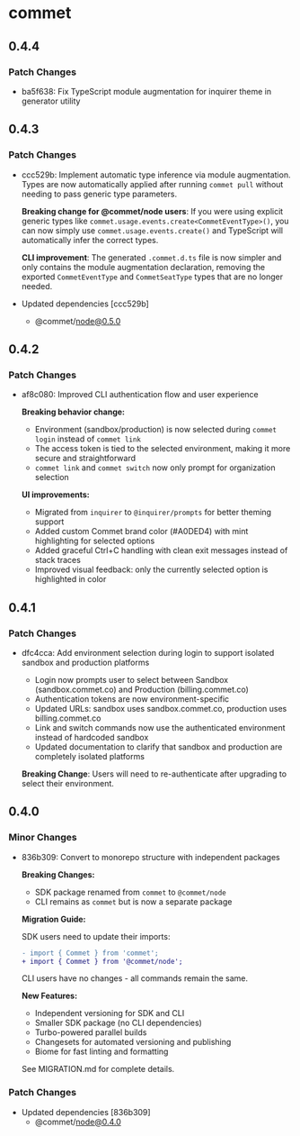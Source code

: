 # commet

## 0.4.4

### Patch Changes

- ba5f638: Fix TypeScript module augmentation for inquirer theme in generator utility

## 0.4.3

### Patch Changes

- ccc529b: Implement automatic type inference via module augmentation. Types are now automatically applied after running `commet pull` without needing to pass generic type parameters.

  **Breaking change for @commet/node users**: If you were using explicit generic types like `commet.usage.events.create<CommetEventType>()`, you can now simply use `commet.usage.events.create()` and TypeScript will automatically infer the correct types.

  **CLI improvement**: The generated `.commet.d.ts` file is now simpler and only contains the module augmentation declaration, removing the exported `CommetEventType` and `CommetSeatType` types that are no longer needed.

- Updated dependencies [ccc529b]
  - @commet/node@0.5.0

## 0.4.2

### Patch Changes

- af8c080: Improved CLI authentication flow and user experience

  **Breaking behavior change:**

  - Environment (sandbox/production) is now selected during `commet login` instead of `commet link`
  - The access token is tied to the selected environment, making it more secure and straightforward
  - `commet link` and `commet switch` now only prompt for organization selection

  **UI improvements:**

  - Migrated from `inquirer` to `@inquirer/prompts` for better theming support
  - Added custom Commet brand color (#A0DED4) with mint highlighting for selected options
  - Added graceful Ctrl+C handling with clean exit messages instead of stack traces
  - Improved visual feedback: only the currently selected option is highlighted in color

## 0.4.1

### Patch Changes

- dfc4cca: Add environment selection during login to support isolated sandbox and production platforms

  - Login now prompts user to select between Sandbox (sandbox.commet.co) and Production (billing.commet.co)
  - Authentication tokens are now environment-specific
  - Updated URLs: sandbox uses sandbox.commet.co, production uses billing.commet.co
  - Link and switch commands now use the authenticated environment instead of hardcoded sandbox
  - Updated documentation to clarify that sandbox and production are completely isolated platforms

  **Breaking Change**: Users will need to re-authenticate after upgrading to select their environment.

## 0.4.0

### Minor Changes

- 836b309: Convert to monorepo structure with independent packages

  **Breaking Changes:**

  - SDK package renamed from `commet` to `@commet/node`
  - CLI remains as `commet` but is now a separate package

  **Migration Guide:**

  SDK users need to update their imports:

  ```diff
  - import { Commet } from 'commet';
  + import { Commet } from '@commet/node';
  ```

  CLI users have no changes - all commands remain the same.

  **New Features:**

  - Independent versioning for SDK and CLI
  - Smaller SDK package (no CLI dependencies)
  - Turbo-powered parallel builds
  - Changesets for automated versioning and publishing
  - Biome for fast linting and formatting

  See MIGRATION.md for complete details.

### Patch Changes

- Updated dependencies [836b309]
  - @commet/node@0.4.0
